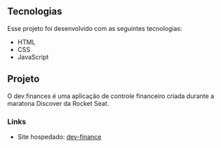 ## Tecnologias

Esse projeto foi desenvolvido com as seguintes tecnologias:

- HTML
- CSS
- JavaScript

## Projeto

O dev.finances é uma aplicação de controle financeiro criada durante a maratona Discover da Rocket Seat.

### Links

- Site hospedado: [dev-finance](https://eduardylopes.github.io/dev-finance/)
